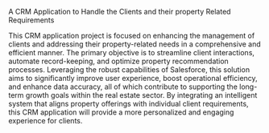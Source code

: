 A CRM Application to Handle the Clients and their property Related Requirements 

This CRM application project is focused on enhancing the management of clients and addressing their property-related needs in a 
comprehensive and efficient manner. The primary objective is to streamline client interactions, automate record-keeping, and 
optimize property recommendation processes. Leveraging the robust capabilities of Salesforce, this solution aims to significantly
improve user experience, boost operational efficiency, and enhance data accuracy, all of which contribute to supporting the long-term
growth goals within the real estate sector. By integrating an intelligent system that aligns property offerings with individual client
requirements, this CRM application will provide a more personalized and engaging experience for clients.
